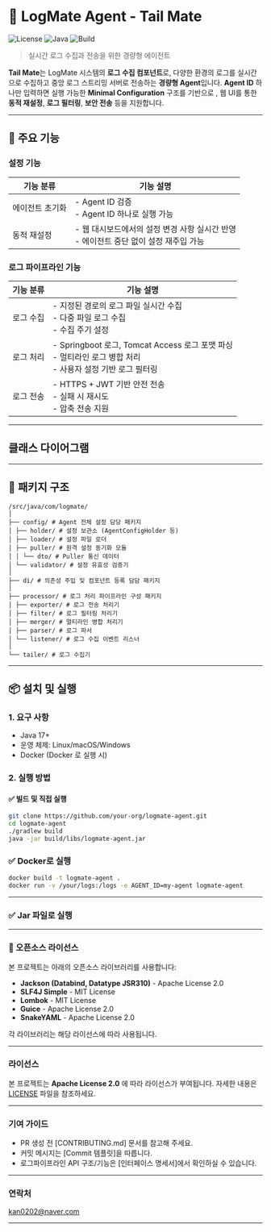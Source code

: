 # 🧩 LogMate Agent - Tail Mate
![License](https://img.shields.io/badge/license-Apache--2.0-green.svg)
![Java](https://img.shields.io/badge/java-17%2B-blue.svg)
![Build](https://img.shields.io/badge/build-Gradle-success.svg)
> 실시간 로그 수집과 전송을 위한 경량형 에이전트

**Tail Mate**는 LogMate 시스템의 **로그 수집 컴포넌트**로, 다양한 환경의 로그를 실시간으로 수집하고 중앙 로그 스트리밍 서버로 전송하는 **경량형 Agent**입니다. **Agent ID** 하나만 입력하면 실행 가능한 **Minimal Configuration** 구조를 기반으로 , 웹 UI를 통한 **동적 재설정**, **로그 필터링**, **보안 전송** 등을 지원합니다.

---
## 🧰 주요 기능
### 설정 기능
| 기능 분류 | 기능 설명 |
|----------|-----------|
| 에이전트 초기화 | - Agent ID 검증<br> - Agent ID 하나로 실행 가능 |
| 동적 재설정 | - 웹 대시보드에서의 설정 변경 사항 실시간 반영<br> - 에이전트 중단 없이 설정 재주입 가능 |

### 로그 파이프라인 기능
| 기능 분류 | 기능 설명 |
|----------|-----------|
| 로그 수집 | - 지정된 경로의 로그 파일 실시간 수집<br> - 다중 파일 로그 수집<br> - 수집 주기 설정  |
| 로그 처리 | - Springboot 로그, Tomcat Access 로그 포맷 파싱<br> - 멀티라인 로그 병합 처리<br> - 사용자 설정 기반 로그 필터링 |
| 로그 전송 | - HTTPS + JWT 기반 안전 전송<br> - 실패 시 재시도<br> - 압축 전송 지원 |

---

## 클래스 다이어그램

---
## 📂 패키지 구조
```
/src/java/com/logmate/
│
├── config/ # Agent 전체 설정 담당 패키지
│ ├── holder/ # 설정 보관소 (AgentConfigHolder 등)
│ ├── loader/ # 설정 파일 로더
│ ├── puller/ # 원격 설정 동기화 모듈
│ │ └── dto/ # Puller 통신 데이터
│ └── validator/ # 설정 유효성 검증기
│
├── di/ # 의존성 주입 및 컴포넌트 등록 담담 패키지
│
├── processor/ # 로그 처리 파이프라인 구성 패키지
│ ├── exporter/ # 로그 전송 처리기
│ ├── filter/ # 로그 필터링 처리기
│ ├── merger/ # 멀티라인 병합 처리기
│ ├── parser/ # 로그 파서
│ └── listener/ # 로그 수집 이벤트 리스너
│
└── tailer/ # 로그 수집기
```

---

## 📦 설치 및 실행

### 1. 요구 사항

- Java 17+
- 운영 체제: Linux/macOS/Windows
- Docker (Docker 로 실행 시)

### 2. 실행 방법

#### ✅ 빌드 및 직접 실행
```bash
git clone https://github.com/your-org/logmate-agent.git
cd logmate-agent
./gradlew build
java -jar build/libs/logmate-agent.jar
```

### ✅ Docker로 실행
```bash
docker build -t logmate-agent .
docker run -v /your/logs:/logs -e AGENT_ID=my-agent logmate-agent
```
---

### ✅ Jar 파일로 실행

---

### 📄 오픈소스 라이선스

본 프로젝트는 아래의 오픈소스 라이브러리를 사용합니다:

- **Jackson (Databind, Datatype JSR310)** - Apache License 2.0
- **SLF4J Simple** - MIT License
- **Lombok** - MIT License
- **Guice** - Apache License 2.0
- **SnakeYAML** - Apache License 2.0

각 라이브러리는 해당 라이선스에 따라 사용됩니다.

---

### 라이선스
본 프로젝트는 **Apache License 2.0** 에 따라 라이선스가 부여됩니다.
자세한 내용은 [LICENSE](./LICENSE) 파일을 참조하세요.

---

### 기여 가이드
- PR 생성 전 [CONTRIBUTING.md] 문서를 참고해 주세요.
- 커밋 메시지는 [Commit 템플릿]을 따릅니다.
- 로그파이프라인 API 구조/기능은 [인터페이스 명세서]에서 확인하실 수 있습니다.

---

### 연락처
kan0202@naver.com

---

